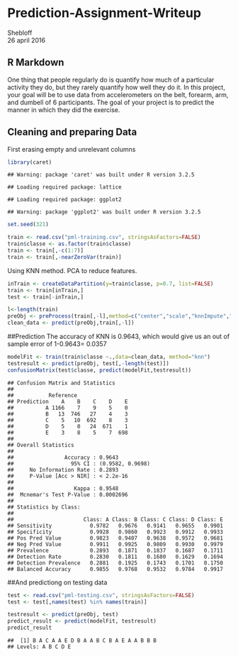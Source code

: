 # Prediction-Assignment-Writeup
Shebloff  
26 april 2016  



## R Markdown

One thing that people regularly do is quantify how much of a particular activity they do, but they rarely quantify how well they do it. In this project, your goal will be to use data from accelerometers on the belt, forearm, arm, and dumbell of 6 participants. The goal of your project is to predict the manner in which they did the exercise.

## Cleaning and preparing Data
First erasing empty and unrelevant columns

```r
library(caret)
```

```
## Warning: package 'caret' was built under R version 3.2.5
```

```
## Loading required package: lattice
```

```
## Loading required package: ggplot2
```

```
## Warning: package 'ggplot2' was built under R version 3.2.5
```

```r
set.seed(321)

train <- read.csv("pml-training.csv", stringsAsFactors=FALSE)
train$classe <- as.factor(train$classe)
train <- train[,-c(1:7)]
train <- train[,-nearZeroVar(train)]
```

Using KNN method. PCA to reduce features.


```r
inTrain <- createDataPartition(y=train$classe, p=0.7, list=FALSE)
train <- train[inTrain,]
test <- train[-inTrain,]

l<-length(train)
preObj <- preProcess(train[,-l],method=c("center","scale","knnImpute","pca"), thresh=0.9)
clean_data <- predict(preObj,train[,-l])
```

##Prediction
The accuracy of KNN is 0.9643, which would give us an out of sample error of 1-0.9643= 0.0357

```r
modelFit <- train(train$classe ~.,data=clean_data, method="knn")
testresult <- predict(preObj, test[,-length(test)])
confusionMatrix(test$classe, predict(modelFit,testresult))
```

```
## Confusion Matrix and Statistics
## 
##           Reference
## Prediction    A    B    C    D    E
##          A 1166    7    9    5    0
##          B   13  746   27    4    3
##          C    5   10  692    8    3
##          D    5    0   24  671    1
##          E    3    8    5    7  698
## 
## Overall Statistics
##                                           
##                Accuracy : 0.9643          
##                  95% CI : (0.9582, 0.9698)
##     No Information Rate : 0.2893          
##     P-Value [Acc > NIR] : < 2.2e-16       
##                                           
##                   Kappa : 0.9548          
##  Mcnemar's Test P-Value : 0.0002696       
## 
## Statistics by Class:
## 
##                      Class: A Class: B Class: C Class: D Class: E
## Sensitivity            0.9782   0.9676   0.9141   0.9655   0.9901
## Specificity            0.9928   0.9860   0.9923   0.9912   0.9933
## Pos Pred Value         0.9823   0.9407   0.9638   0.9572   0.9681
## Neg Pred Value         0.9911   0.9925   0.9809   0.9930   0.9979
## Prevalence             0.2893   0.1871   0.1837   0.1687   0.1711
## Detection Rate         0.2830   0.1811   0.1680   0.1629   0.1694
## Detection Prevalence   0.2881   0.1925   0.1743   0.1701   0.1750
## Balanced Accuracy      0.9855   0.9768   0.9532   0.9784   0.9917
```

##And predictiong on testing data


```r
test <- read.csv("pml-testing.csv", stringsAsFactors=FALSE)
test <- test[,names(test) %in% names(train)]

testresult <- predict(preObj, test)
predict_result <- predict(modelFit, testresult)
predict_result
```

```
##  [1] B A C A A E D B A A B C B A E A A B B B
## Levels: A B C D E
```

